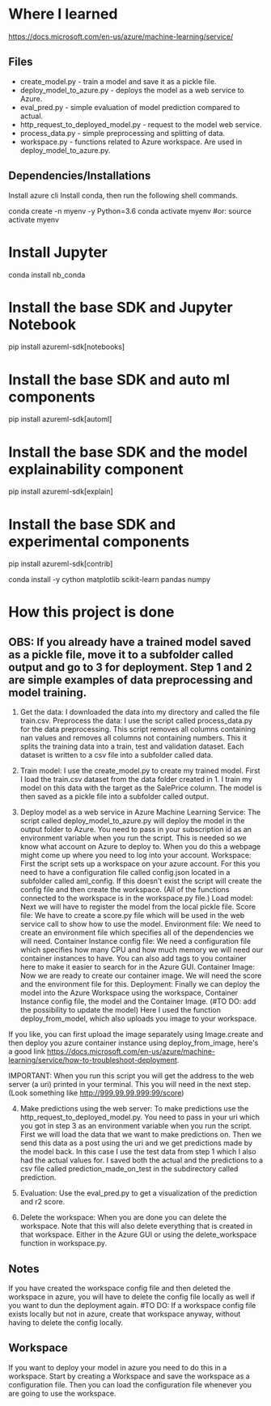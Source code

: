 # Where I learned
https://docs.microsoft.com/en-us/azure/machine-learning/service/

## Files
* create_model.py - train a model and save it as a pickle file.
* deploy_model_to_azure.py - deploys the model as a web service to Azure.
* eval_pred.py - simple evaluation of model prediction compared to actual.
* http_request_to_deployed_model.py - request to the model web service.
* process_data.py - simple preprocessing and splitting of data.
* workspace.py - functions related to Azure workspace. Are used in deploy_model_to_azure.py.

## Dependencies/Installations
Install azure cli
Install conda, then run the following shell commands.

conda create -n myenv -y Python=3.6
conda activate myenv #or: source activate myenv

# Install Jupyter
conda install nb_conda

# Install the base SDK and Jupyter Notebook
pip install azureml-sdk[notebooks]

# Install the base SDK and auto ml components
pip install azureml-sdk[automl]

# Install the base SDK and the model explainability component
pip install azureml-sdk[explain]

# Install the base SDK and experimental components
pip install azureml-sdk[contrib]

conda install -y cython matplotlib scikit-learn pandas numpy


# How this project is done
## OBS: If you already have a trained model saved as a pickle file, move it to a subfolder called output and go to 3 for deployment. Step 1 and 2 are simple examples of data preprocessing and model training.
1. Get the data: I downloaded the data into my directory and called the file train.csv.
Preprocess the data: I use the script called process_data.py for the data preprocessing. This script removes all columns containing nan values and removes all columns not containing numbers. This it splits the training data into a train, test and validation dataset. Each dataset is written to a csv file into a subfolder called data.

2. Train model: I use the create_model.py to create my trained model. First I load the train.csv dataset from the data folder created in 1. I train my model on this data with the target as the SalePrice column. The model is then saved as a pickle file into a subfolder called output.

3. Deploy model as a web service in Azure Machine Learning Service: The script called deploy_model_to_azure.py
will deploy the model in the output folder to Azure. You need to pass in your subscription id as an environment variable when you run the script. This is needed so we know what account on Azure to deploy to. When you do this a webpage might come up where you need to log into your account.
Workspace: First the script sets up a workspace on your azure account. For this you need to have a configuration file called config.json located in a subfolder called aml_config. If this doesn't exist the script will create the config file and then create the workspace. (All of the functions connected to the workspace is in the workspace.py file.)
Load model: Next we will have to register the model from the local pickle file.
Score file: We have to create a score.py file which will be used in the web service call to show how to use the model.
Environment file: We need to create an environment file which specifies all of the dependencies we will need.
Container Instance config file: We need a configuration file which specifies how many CPU and how much memory we will need our container instances to have. You can also add tags to you container here to make it easier to search for in the Azure GUI.
Container Image: Now we are ready to create our container image. We will need the score and the environment file for this.
Deployment: Finally we can deploy the model into the Azure Workspace using the workspace, Container Instance config file, the model and the Container Image. (#TO DO: add the possibility to update the model) Here I used the function deploy_from_model, which also uploads you image to your workspace.

If you like, you can first upload the image separately using Image.create and then deploy you azure container instance using deploy_from_image, here's a good link https://docs.microsoft.com/en-us/azure/machine-learning/service/how-to-troubleshoot-deployment.

IMPORTANT: When you run this script you will get the address to the web server (a uri) printed in your terminal. This you will need in the next step. (Look something like http://999.99.99.999:99/score)

4. Make predictions using the web server: To make predictions use the http_request_to_deployed_model.py. You need to pass in your uri which you got in step 3 as an environment variable when you run the script. First we will load the data that we want to make predictions on. Then we send this data as a post using the uri and we get predictions made by the model back. In this case I use the test data from step 1 which I also had the actual values for. I saved both the actual and the predictions to a csv file called prediction_made_on_test in the subdirectory called prediction.

5. Evaluation: Use the eval_pred.py to get a visualization of the prediction and r2 score.

6. Delete the workspace: When you are done you can delete the workspace. Note that this will also delete everything that is created in that workspace. Either in the Azure GUI or using the delete_workspace function in workspace.py.

## Notes
If you have created the workspace config file and then deleted the workspace in azure, you will have to delete the config file locally as well if you want to dun the deployment again. #TO DO: If a workspace config file exists locally but not in azure, create that workspace anyway, without having to delete the config locally.


## Workspace
If you want to deploy your model in azure you need to do this in a workspace.
Start by creating a Workspace and save the workspace as a configuration file.
Then you can load the configuration file whenever you are going to use the workspace.
